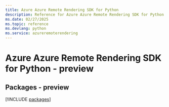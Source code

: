 ```yaml
---
title: Azure Azure Remote Rendering SDK for Python
description: Reference for Azure Azure Remote Rendering SDK for Python
ms.date: 02/27/2025
ms.topic: reference
ms.devlang: python
ms.service: azureremoterendering
---
```

# Azure Azure Remote Rendering SDK for Python - preview
## Packages - preview
[!INCLUDE [packages](azure-remote-rendering-index.md)]